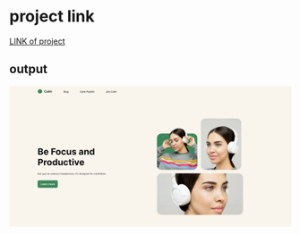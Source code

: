# project link 
[LINK of project](https://musical-project1.netlify.app/)
## output
![headphones project output](./output.png)